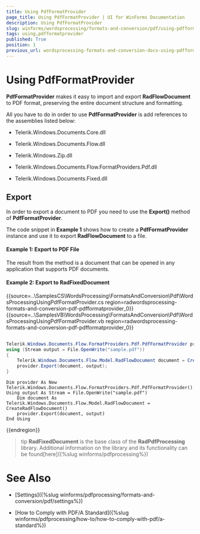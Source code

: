 ```yaml
---
title: Using PdfFormatProvider
page_title: Using PdfFormatProvider | UI for WinForms Documentation
description: Using PdfFormatProvider
slug: winforms/wordsprocessing/formats-and-conversion/pdf/using-pdfformatprovider
tags: using,pdfformatprovider
published: True
position: 1
previous_url: wordsprocessing-formats-and-conversion-docx-using-pdfformatprovider
---
```


# Using PdfFormatProvider

__PdfFormatProvider__ makes it easy to import and export __RadFlowDocument__ to PDF format, preserving the entire document structure and formatting.
      

All you have to do in order to use __PdfFormatProvider__ is add references to the assemblies listed below:
      

* Telerik.Windows.Documents.Core.dll
          

* Telerik.Windows.Documents.Flow.dll
          

* Telerik.Windows.Zip.dll
          

* Telerik.Windows.Documents.Flow.FormatProviders.Pdf.dll
          

* Telerik.Windows.Documents.Fixed.dll
          

## Export

In order to export a document to PDF you need to use the __Export()__ method of __PdfFormatProvider__.
      

The code snippet in __Example 1__ shows how to create a __PdfFormatProvider__ instance and use it to export __RadFlowDocument__ to a file.

#### Example 1: Export to PDF File

The result from the method is a document that can be opened in any application that supports PDF documents.
     
#### Example 2: Export to RadFixedDocument

{{source=..\SamplesCS\WordsProcessing\FormatsAndConversion\Pdf\WordsProcessingUsingPdfFormatProvider.cs region=radwordsprocessing-formats-and-conversion-pdf-pdfformatprovider_0}} 
{{source=..\SamplesVB\WordsProcessing\FormatsAndConversion\Pdf\WordsProcessingUsingPdfFormatProvider.vb region=radwordsprocessing-formats-and-conversion-pdf-pdfformatprovider_0}} 

````C#
            
Telerik.Windows.Documents.Flow.FormatProviders.Pdf.PdfFormatProvider provider = new Telerik.Windows.Documents.Flow.FormatProviders.Pdf.PdfFormatProvider();
using (Stream output = File.OpenWrite("sample.pdf"))
{
    Telerik.Windows.Documents.Flow.Model.RadFlowDocument document = CreateRadFlowDocument();
    provider.Export(document, output);
}

````
````VB.NET
Dim provider As New Telerik.Windows.Documents.Flow.FormatProviders.Pdf.PdfFormatProvider()
Using output As Stream = File.OpenWrite("sample.pdf")
    Dim document As Telerik.Windows.Documents.Flow.Model.RadFlowDocument = CreateRadFlowDocument()
    provider.Export(document, output)
End Using

````

{{endregion}} 

>tip  __RadFixedDocument__ is the base class of the __RadPdfProcessing__ library.  Additional information on the library and its functionality can be found[here]({%slug winforms/pdfprocessing%})
>

# See Also

 * [Settings]({%slug winforms/pdfprocessing/formats-and-conversion/pdf/settings%})

 * [How to Comply with PDF/A Standard]({%slug winforms/pdfprocessing/how-to/how-to-comply-with-pdf/a-standard%})

